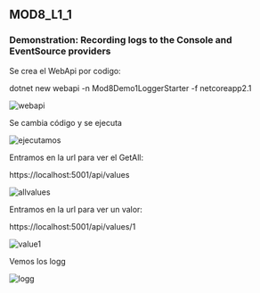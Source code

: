 ## MOD8_L1_1

### Demonstration: Recording logs to the Console and EventSource providers



Se crea el WebApi por codigo:

dotnet new webapi -n Mod8Demo1LoggerStarter -f netcoreapp2.1  

![webapi](https://github.com/JuanjoSalva/Recording-logs-to-the-Console-and-EventSource-providers/blob/master/img/webapi.PNG)



Se cambia código y se ejecuta

![ejecutamos](https://github.com/JuanjoSalva/Recording-logs-to-the-Console-and-EventSource-providers/blob/master/img/ejecutamos.PNG)



Entramos en la url para ver el GetAll:

https://localhost:5001/api/values

![allvalues](https://github.com/JuanjoSalva/Recording-logs-to-the-Console-and-EventSource-providers/blob/master/img/allvalues.PNG)

Entramos en la url para ver un valor:

https://localhost:5001/api/values/1

![value1](https://github.com/JuanjoSalva/Recording-logs-to-the-Console-and-EventSource-providers/blob/master/img/value1.PNG)



Vemos los logg

![logg](https://github.com/JuanjoSalva/Recording-logs-to-the-Console-and-EventSource-providers/blob/master/img/logg.PNG)
